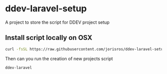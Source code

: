 # ddev-laravel-setup
A project to store the script for DDEV project setup

## Install script locally on OSX
```bash
curl -fsSL https://raw.githubusercontent.com/jorisros/ddev-laravel-setup/main/setup-laravel.sh -o ~/.local/bin/ddev-laravel && chmod +x ~/.local/bin/ddev-laravel
```

Then can you run the creation of new projects script
```bash
ddev-laravel
```

